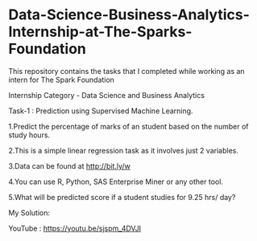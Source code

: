 # Data-Science-Business-Analytics-Internship-at-The-Sparks-Foundation
This repository contains the tasks that I completed while working as an intern for The Spark Foundation

Internship Category - Data Science and Business Analytics

Task-1 : Prediction using Supervised Machine Learning.

1.Predict the percentage of marks of an student based on the number of study hours.

2.This is a simple linear regression task as it involves just 2 variables.

3.Data can be found at http://bit.ly/w

4.You can use R, Python, SAS Enterprise Miner or any other tool.

5.What will be predicted score if a student studies for 9.25 hrs/ day?

My Solution: 

YouTube : https://youtu.be/sjspm_4DVJI


